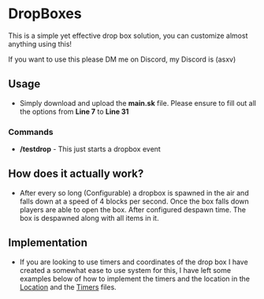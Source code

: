# DropBoxes

This is a simple yet effective drop box solution, you can customize almost anything using this!

If you want to use this please DM me on Discord, my Discord is (asxv)


## Usage 
- Simply download and upload the **main.sk** file. Please ensure to fill out all the options from **Line 7** to **Line 31**
### Commands
- **/testdrop** - This just starts a dropbox event
## How does it actually work?
- After every so long (Configurable) a dropbox is spawned in the air and falls down at a speed of 4 blocks per second. Once the box falls down players are able to open the box. After configured despawn time. The box is despawned along with all items in it.
## Implementation
- If you are looking to use timers and coordinates of the drop box I have created a somewhat ease to use system for this, I have left some examples below of how to implement the timers and the location in the [Location](https://github.com/asxvas/dropBox/blob/main/location.sk) and the [Timers](https://github.com/asxvas/dropBox/blob/main/timers.sk) files.
